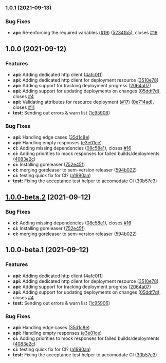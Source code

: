 ### [1.0.1](https://github.com/tckb/terraform-provider-sapcc/compare/v1.0.0...v1.0.1) (2021-09-13)


### Bug Fixes

* **api:** Re-enforcing the required variables ([#19](https://github.com/tckb/terraform-provider-sapcc/issues/19)) ([5234fb5](https://github.com/tckb/terraform-provider-sapcc/commit/5234fb5ce0aa44c44bb54176bdd01e00ba01c42e)), closes [#18](https://github.com/tckb/terraform-provider-sapcc/issues/18)

## 1.0.0 (2021-09-12)


### Features

* **api:** Adding dedicated http client ([4afc0f1](https://github.com/tckb/terraform-provider-sapcc/commit/4afc0f13068fd47f746b72b84d22f979405626d7))
* **api:** Adding dedicated http client for deployment resource ([3510e78](https://github.com/tckb/terraform-provider-sapcc/commit/3510e78a7015f9cbedb17503500036392e9474b9))
* **api:** Adding support for tracking deployment progress ([2064a07](https://github.com/tckb/terraform-provider-sapcc/commit/2064a07cf478c0522519e0012609c99524a04664))
* **api:** Adding support for updating deployments on changes ([05ddf7d](https://github.com/tckb/terraform-provider-sapcc/commit/05ddf7df80699ae4c4464d6996772ae5c84f4ef2)), closes [#4](https://github.com/tckb/terraform-provider-sapcc/issues/4)
* **api:** Validating attributes for resource deployment ([#17](https://github.com/tckb/terraform-provider-sapcc/issues/17)) ([0e714ad](https://github.com/tckb/terraform-provider-sapcc/commit/0e714ada63b4e51b528d6ca7f335718a7186ed74)), closes [#11](https://github.com/tckb/terraform-provider-sapcc/issues/11)
* **test:** Sending out errors & warn list ([1c95906](https://github.com/tckb/terraform-provider-sapcc/commit/1c959069a473aef4b63d22bc1a04b9367ef82fe8))


### Bug Fixes

* **api:** Handling edge cases ([35d1c8e](https://github.com/tckb/terraform-provider-sapcc/commit/35d1c8e5cbdbb42e3823bab95541820d6e04e838))
* **api:** Handling empty responses ([e3e01ce](https://github.com/tckb/terraform-provider-sapcc/commit/e3e01ceba8a00e7d371ad1f27b20a081671c92e2))
* **ci:** Adding missing dependencies ([08c58e1](https://github.com/tckb/terraform-provider-sapcc/commit/08c58e1a42e836f83a4d9f05264836a8ffaaa4bc)), closes [#16](https://github.com/tckb/terraform-provider-sapcc/issues/16)
* **ci:** Adding priorities to mock responses for failed builds/deployments ([4083e2c](https://github.com/tckb/terraform-provider-sapcc/commit/4083e2c36d720b7368fcea3d837d4f0419063ec2))
* **ci:** Installing goreleaser ([752e45f](https://github.com/tckb/terraform-provider-sapcc/commit/752e45fc9fb3bb0e668ece221674edac1dc0f32f))
* **ci:** merging goreleaser to sem-version releaser ([594b022](https://github.com/tckb/terraform-provider-sapcc/commit/594b022c1fd72df6eac3166c0a029ce29b6f4308))
* **ci:** testing quick fix for CI? ([a1990aa](https://github.com/tckb/terraform-provider-sapcc/commit/a1990aa08e778bd047fd9d6def65ba9b8af86511))
* **test:** Fixing the acceptance test helper to accomodate CI ([30b57c3](https://github.com/tckb/terraform-provider-sapcc/commit/30b57c307e3e2879e6c5e07c09907a6bdeb22977))

## [1.0.0-beta.2](https://github.com/tckb/terraform-provider-sapcc/compare/v1.0.0-beta.1...v1.0.0-beta.2) (2021-09-12)


### Bug Fixes

* **ci:** Adding missing dependencies ([08c58e1](https://github.com/tckb/terraform-provider-sapcc/commit/08c58e1a42e836f83a4d9f05264836a8ffaaa4bc)), closes [#16](https://github.com/tckb/terraform-provider-sapcc/issues/16)
* **ci:** Installing goreleaser ([752e45f](https://github.com/tckb/terraform-provider-sapcc/commit/752e45fc9fb3bb0e668ece221674edac1dc0f32f))
* **ci:** merging goreleaser to sem-version releaser ([594b022](https://github.com/tckb/terraform-provider-sapcc/commit/594b022c1fd72df6eac3166c0a029ce29b6f4308))

## 1.0.0-beta.1 (2021-09-12)


### Features

* **api:** Adding dedicated http client ([4afc0f1](https://github.com/tckb/terraform-provider-sapcc/commit/4afc0f13068fd47f746b72b84d22f979405626d7))
* **api:** Adding dedicated http client for deployment resource ([3510e78](https://github.com/tckb/terraform-provider-sapcc/commit/3510e78a7015f9cbedb17503500036392e9474b9))
* **api:** Adding support for tracking deployment progress ([2064a07](https://github.com/tckb/terraform-provider-sapcc/commit/2064a07cf478c0522519e0012609c99524a04664))
* **api:** Adding support for updating deployments on changes ([05ddf7d](https://github.com/tckb/terraform-provider-sapcc/commit/05ddf7df80699ae4c4464d6996772ae5c84f4ef2)), closes [#4](https://github.com/tckb/terraform-provider-sapcc/issues/4)
* **test:** Sending out errors & warn list ([1c95906](https://github.com/tckb/terraform-provider-sapcc/commit/1c959069a473aef4b63d22bc1a04b9367ef82fe8))


### Bug Fixes

* **api:** Handling edge cases ([35d1c8e](https://github.com/tckb/terraform-provider-sapcc/commit/35d1c8e5cbdbb42e3823bab95541820d6e04e838))
* **api:** Handling empty responses ([e3e01ce](https://github.com/tckb/terraform-provider-sapcc/commit/e3e01ceba8a00e7d371ad1f27b20a081671c92e2))
* **ci:** Adding priorities to mock responses for failed builds/deployments ([4083e2c](https://github.com/tckb/terraform-provider-sapcc/commit/4083e2c36d720b7368fcea3d837d4f0419063ec2))
* **ci:** testing quick fix for CI? ([a1990aa](https://github.com/tckb/terraform-provider-sapcc/commit/a1990aa08e778bd047fd9d6def65ba9b8af86511))
* **test:** Fixing the acceptance test helper to accomodate CI ([30b57c3](https://github.com/tckb/terraform-provider-sapcc/commit/30b57c307e3e2879e6c5e07c09907a6bdeb22977))
